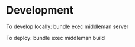 # Development

To develop locally: bundle exec middleman server

To deploy: bundle exec middleman build
